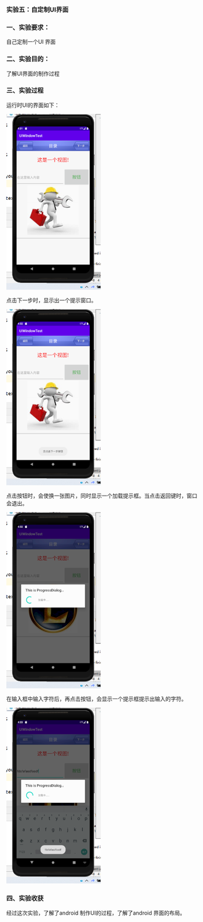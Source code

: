 ### 实验五：自定制UI界面

### 一、实验要求：

自己定制一个UI 界面

### 二、实验目的：

了解UI界面的制作过程

### 三、实验过程

运行时UI的界面如下：

<img src="../image/image-20201003173200498.png" alt="image-20201003173200498" style="zoom:67%;" />

点击下一步时，显示出一个提示窗口。

<img src="../image/image-20201003173224049.png" alt="image-20201003173224049" style="zoom:67%;" />

点击按钮时，会使换一张图片，同时显示一个加载提示框。当点击返回键时，窗口会退出。

<img src="../image/image-20201003173302416.png" alt="image-20201003173302416" style="zoom:67%;" />

在输入框中输入字符后，再点击按钮，会显示一个提示框提示出输入的字符。

<img src="../image/image-20201003173404039.png" alt="image-20201003173404039" style="zoom:67%;" />

### 四、实验收获

经过这次实验，了解了android 制作UI的过程，了解了android 界面的布局。